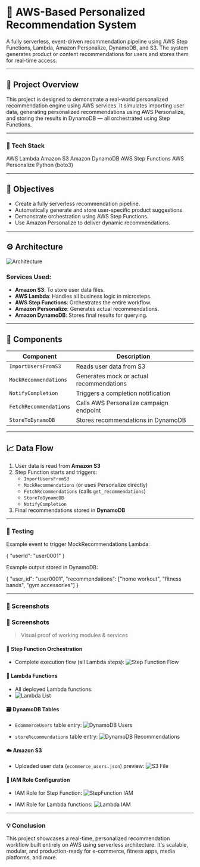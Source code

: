 # 🧠 AWS-Based Personalized Recommendation System

A fully serverless, event-driven recommendation pipeline using AWS Step Functions, Lambda, Amazon Personalize, DynamoDB, and S3. The system generates product or content recommendations for users and stores them for real-time access.

---

## 📝 Project Overview

This project is designed to demonstrate a real-world personalized recommendation engine using AWS services. It simulates importing user data, generating personalized recommendations using AWS Personalize, and storing the results in DynamoDB — all orchestrated using Step Functions.

---

### 🧰 Tech Stack
AWS Lambda
Amazon S3
Amazon DynamoDB
AWS Step Functions
AWS Personalize
Python (boto3)

---

## 🎯 Objectives

- Create a fully serverless recommendation pipeline.
- Automatically generate and store user-specific product suggestions.
- Demonstrate orchestration using AWS Step Functions.
- Use Amazon Personalize to deliver dynamic recommendations.

---

## ⚙️ Architecture

![Architecture](Architecture/Architecture.png)

### Services Used:
- **Amazon S3**: To store user data files.
- **AWS Lambda**: Handles all business logic in microsteps.
- **AWS Step Functions**: Orchestrates the entire workflow.
- **Amazon Personalize**: Generates actual recommendations.
- **Amazon DynamoDB**: Stores final results for querying.

---

## 🧩 Components

| Component              | Description |
|------------------------|-------------|
| `ImportUsersFromS3`     | Reads user data from S3 |
| `MockRecommendations`   | Generates mock or actual recommendations |
| `NotifyCompletion`      | Triggers a completion notification |
| `FetchRecommendations`  | Calls AWS Personalize campaign endpoint |
| `StoreToDynamoDB`       | Stores recommendations in DynamoDB |

---

## 📈 Data Flow

1. User data is read from **Amazon S3**
2. Step Function starts and triggers:
   - `ImportUsersFromS3`
   - `MockRecommendations` (or uses Personalize directly)
   - `FetchRecommendations` (calls `get_recommendations`)
   - `StoreToDynamoDB`
   - `NotifyCompletion`
3. Final recommendations stored in **DynamoDB**

---

### 🧪 Testing
Example event to trigger MockRecommendations Lambda:

{
  "userId": "user0001"
}

Example output stored in DynamoDB:

{
  "user_id": "user0001",
  "recommendations": ["home workout", "fitness bands", "gym accessories"]
}

---

### 📸 Screenshots

### 📸 Screenshots

> Visual proof of working modules & services

#### 🔄 Step Function Orchestration
- Complete execution flow (all Lambda steps):
  ![Step Function Flow](screenshots/step-function/execution_success_flow.png)

#### 🧠 Lambda Functions
- All deployed Lambda functions:
- 
  ![Lambda List](screenshots/lambda/all_lambda_functions.png)

#### 🗃️ DynamoDB Tables
- `EcommerceUsers` table entry:
  ![DynamoDB Users](screenshots/dynamodb/EcommerceUsers.png)

- `storeRecommendations` table entry:
  ![DynamoDB Recommendations](screenshots/dynamodb/storeRecommendations_record.png)

#### ☁️ Amazon S3
- Uploaded user data (`ecommerce_users.json`) preview:
  ![S3 File](screenshots/S3/s3_file_preview.png)

#### 🔐 IAM Role Configuration
- IAM Role for Step Function:
  ![StepFunction IAM](screenshots/iam/step_function_iam_role.png)

- IAM Role for Lambda functions:
  ![Lambda IAM](screenshots/iam/lambda_execution_role.png)

---	

### 💡 Conclusion
This project showcases a real-time, personalized recommendation workflow built entirely on AWS using serverless architecture. It's scalable, modular, and production-ready for e-commerce, fitness apps, media platforms, and more.
